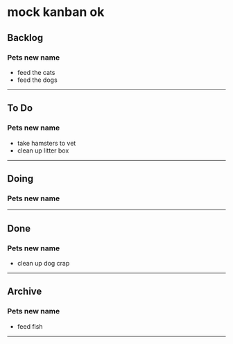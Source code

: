 # mock kanban ok

## Backlog

### Pets new name

- feed the cats
- feed the dogs

----------

## To Do

### Pets new name

- take hamsters to vet
- clean up litter box

----------

## Doing

### Pets new name

----------

## Done

### Pets new name

- clean up dog crap

----------

## Archive

### Pets new name

- feed fish

----------
